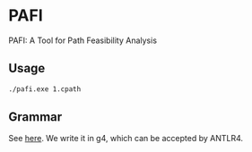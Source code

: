 # PAFI
PAFI: A Tool for Path Feasibility Analysis

## Usage

```bash
./pafi.exe 1.cpath
```

## Grammar

See [here](mini-C.g4). We write it in g4, which can be accepted by ANTLR4.

